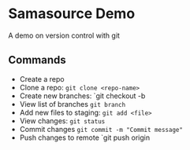 # Samasource Demo
A demo on version control with git

## Commands
 - Create a repo
 - Clone a repo: `git clone <repo-name>`
 - Create new branches: `git checkout -b <branch-name>
 - View list of branches `git branch`
 - Add new files to staging: `git add <file>`
 - View changes: `git status`
 - Commit changes `git commit -m "Commit message"`
 - Push changes to remote `git push origin <branch-name>
